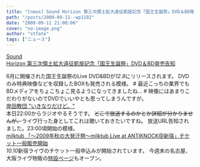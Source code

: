 ```yaml
---
title: "[news] Sound Horizon 第三次領土拡大遠征凱旋記念「国王生誕祭」DVD＆BD発売告知"
path: "/posts/2009-09-11--wp1192"
date: "2009-09-11 21:00:06"
cover: "no-image.png"
author: "stfate"
tags: ["ニュース"]
---
```


<style type="text/css">
<!--
p {white-space: pre-wrap};
-->
</style>

<a class="topics" href="http://www.soundhorizon.com/information/index.html" target="_blank">Sound Horizon 第三次領土拡大遠征凱旋記念「国王生誕祭」DVD＆BD発売告知</a>
<div class="news">6月に開催された国王生誕祭のLive DVD&BDが<em>12.9</em>にリリースされます。
DVDのみ特典映像などを収録したBOXも発売される模様。
# 最近こっちの業界でもBDメディアをちょこちょこ見るようになってきましたね…
# 映像にはあまりこだわりがないのでDVDでいいやとも思ってしまうんですが。</div>
<a class="topics" href="http://k-kyoudan.s61.xrea.com/nicky.html" target="_blank">岸田教団 "いきなりだけど。"</a>
<div class="news">本日22:00からラジオやるそうです。
<del>どこで放送するのかとか詳細が分かりませんが、</del>ライヴ行った身としてこれは聴いておきたいですね。
放送URL告知されました。23:00頃開始の模様。</div>
<a class="topics" href="http://www.milktub.com/" target="_blank">milktub 「～2009年秋の大発汗祭～milktub Live at ANTIKNOCK@新宿」チケット一般販売開始</a>
<div class="news"><em>10.10</em>新宿ライヴのチケット一般申込みが開始されています。
今週末の名古屋、大阪ライヴ物販の<a href="http://milktub.com/tourgoods.html" target="_blank">特設ページ</a>もオープン。</div>
